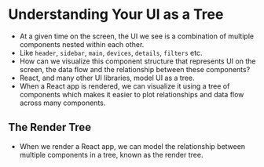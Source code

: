 # Understanding Your UI as a Tree

- At a given time on the screen, the UI we see is a combination of multiple components nested within each other.
- Like `header`, `sidebar`, `main`, `devices`, `details`, `filters` etc.
- How can we visualize this component structure that represents UI on the screen, the data flow and the relationship between these components?
- React, and many other UI libraries, model UI as a tree.
- When a React app is rendered, we can visualize it using a tree of components which makes it easier to plot relationships and data flow across many components.


## The Render Tree 

- When we render a React app, we can model the relationship between multiple components in a tree, known as the render tree.
